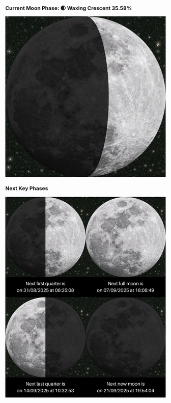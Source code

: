 ### Current Moon Phase: 🌒 Waxing Crescent 35.58%
![Moon Phase](moonphase.png)
### Next Key Phases
![Gallery](gallery.png)